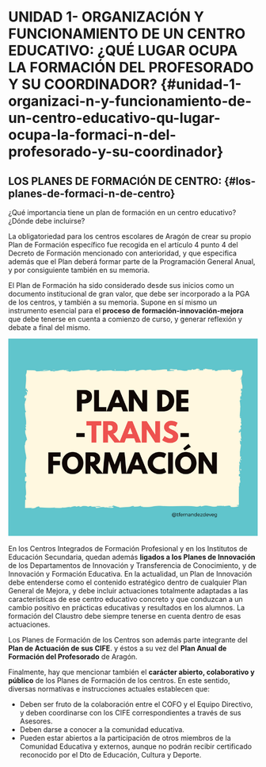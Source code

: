 # UNIDAD 1- ORGANIZACIÓN Y FUNCIONAMIENTO DE UN CENTRO EDUCATIVO: ¿QUÉ LUGAR OCUPA LA FORMACIÓN DEL PROFESORADO Y SU COORDINADOR? {#unidad-1-organizaci-n-y-funcionamiento-de-un-centro-educativo-qu-lugar-ocupa-la-formaci-n-del-profesorado-y-su-coordinador}

## LOS PLANES DE FORMACIÓN DE CENTRO: {#los-planes-de-formaci-n-de-centro}

¿Qué importancia tiene un plan de formación en un centro educativo? ¿Dónde debe incluirse?

La obligatoriedad para los centros escolares de Aragón de crear su propio Plan de Formación específico fue recogida en el artículo 4 punto 4 del Decreto de Formación mencionado con anterioridad, y que especifica además que el Plan deberá formar parte de la Programación General Anual, y por consiguiente también en su memoria.


El Plan de Formación ha sido considerado desde sus inicios como un documento institucional de gran valor, que debe ser incorporado a la PGA de los centros, y también a su memoria. Supone en sí mismo un instrumento esencial para el **proceso de formación-innovación-mejora** que debe tenerse en cuenta a comienzo de curso, y generar reflexión y debate a final del mismo.  

![](/images/image13.png)

En los Centros Integrados de Formación Profesional y en los Institutos de Educación Secundaria, quedan además **ligados a los Planes de Innovación** de los Departamentos de Innovación y Transferencia de Conocimiento, y de Innovación y Formación Educativa. En la actualidad, un Plan de Innovación debe entenderse como el contenido estratégico dentro de cualquier Plan General de Mejora, y debe incluir actuaciones totalmente adaptadas a las características de ese centro educativo concreto y que conduzcan a un cambio positivo en prácticas educativas y resultados en los alumnos. La formación del Claustro debe siempre tenerse en cuenta dentro de esas actuaciones.

Los Planes de Formación de los Centros son además parte integrante del **Plan de Actuación de sus CIFE**. y éstos a su vez del **Plan Anual de Formación del Profesorado** de Aragón.

Finalmente, hay que mencionar también el **carácter abierto, colaborativo y público** de los Planes de Formación de los centros. En este sentido, diversas normativas e instrucciones actuales establecen que:

*   Deben ser fruto de la colaboración entre el COFO y el Equipo Directivo, y deben coordinarse con los CIFE correspondientes a través de sus Asesores.
*   Deben darse a conocer a la comunidad educativa.
*   Pueden estar abiertos a la participación de otros miembros de la Comunidad Educativa y externos, aunque no podrán recibir certificado reconocido por el Dto de Educación, Cultura y Deporte.